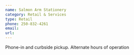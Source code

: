 ```yaml
---
name: Salmon Arm Stationery
category: Retail & Services
type: Retail
phone: 250-832-4261
email: 
url: 
---
```


Phone-in and curbside pickup.  Alternate hours of operation